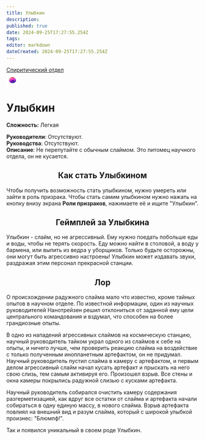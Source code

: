 ```yaml
---
title: Улыбкин
description: 
published: true
date: 2024-09-25T17:27:55.254Z
tags: 
editor: markdown
dateCreated: 2024-09-25T17:27:55.254Z
---
```


<div style="display: flex; justify-content: center;">
<div class="roles-passport sp">
  <div class="title sp"><a href="/roles/spiritualisticdepartment">Спиритический отдел</a></div>
  <div>
    <div><div><img src="/roles/baby-slime.gif"></div></div>
  <div><div>
    <h1>Улыбкин</h1>
    <p><strong>Сложность:</strong> Легкая</p>
    <b>Руководители</b>: Отсутствуют.<br>
    <b>Руководства</b>: Отсутствуют.<br>
    <b>Описание</b>: Не перепутайте с обычным слаймом. Это питомец научного отдела, он не кусается.
  </div></div>
  </div>
</div>
</div>
<h2><center>Как стать Улыбкином</center></h2>
<p>Чтобы получить возможность стать улыбкином, нужно умереть или зайти в роль <a href="/ru/roles/ghost" style="text-decoration: none;">призрака</a>. Чтобы стать самим улыбкином нужно нажать на кнопку внизу экрана <b><a href="/ru/roles/spiritualisticdepartment" style="text-decoration: none;">Роли призраков</a></b>, нажимаете её и ищите "Улыбкин".</p>
<h2><center>Геймплей за Улыбкина</center></h2>
<p>Улыбкин - слайм, но не агрессивный. Ему нужно поедать побольше еды и воды, чтобы не терять скорость. Еду можно найти в столовой, а воду у бармена, или выпить из ведра у уборщиков. Только будьте осторожны, они могут быть агрессивно настроены! Улыбкин может издавать звуки, раздражая этим персонал прекрасной станции.</p>
<h2><center>Лор</center></h2>
<p>О происхождении радужного слайма мало что известно, кроме тайных опытов в научном отделе. По известной информации, один из научных руководителей Нанотрейзен решил отклониться от заданной ему цели центрального командования и вздумал, что способен на более грандиозные опыты.</p>

<p>В одно из нападений агрессивных слаймов на космическую станцию, научный руководитель тайком украл одного из слаймов к себе на опыты, и ничего лучше, чем проверить реакцию слайма на воздействие с только полученным инопланетным артефактом, он не придумал. Научный руководитель пустил слайма в камеру с артефактом, и первым делом агрессивный слайм начал кусать артефакт и прыскать на него свою слизь, тем самым активируя его. Произошел взрыв. Все стены и окна камеры покрылись радужной слизью с кусками артефакта.</p>

<p>Научный руководитель собирался очистить камеру содержания разгерметизацией, как вдруг все остатки от слайма и артефакта начали собираться в одну единую массу, в нового слайма. Взрыв артефакта повлиял на внешний вид и разум слайма, который с широкой улыбкой произнес: "Блюмпф!".<p> Так и появился уникальный в своем роде Улыбкин.</p>



<div class="table"></div>